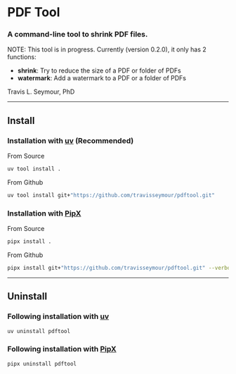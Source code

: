 # PDF Tool

### A command-line tool to shrink PDF files.

NOTE: This tool is in progress. Currently (version 0.2.0), it only has 2 functions:

- **shrink**: Try to reduce the size of a PDF or folder of PDFs
- **watermark**: Add a watermark to a PDF or a folder of PDFs

Travis L. Seymour, PhD

---

## Install


### Installation with [uv](https://docs.astral.sh/uv/) (Recommended)

From Source

```bash
uv tool install .
```

From Github

```bash
uv tool install git+"https://github.com/travisseymour/pdftool.git"
```

### Installation with [PipX](https://pipx.pypa.io/stable/)

From Source

```bash
pipx install .
```

From Github

```bash
pipx install git+"https://github.com/travisseymour/pdftool.git" --verbose
```

---

## Uninstall

### Following installation with [uv](https://docs.astral.sh/uv/)

```bash
uv uninstall pdftool
```

### Following installation with [PipX](https://pipx.pypa.io/stable/)

```bash
pipx uninstall pdftool
```
